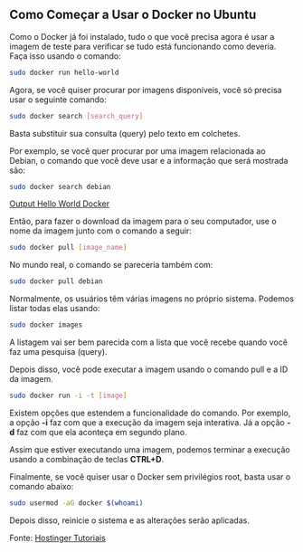 ## **Como Começar a Usar o Docker no Ubuntu**

Como o Docker já foi instalado, tudo o que você precisa agora é usar a imagem de teste para verificar se tudo está funcionando como deveria. Faça isso usando o comando:

```bash
sudo docker run hello-world
```

Agora, se você quiser procurar por imagens disponíveis, você só precisa usar o seguinte comando:

```bash
sudo docker search [search_query]
```

Basta substituir sua consulta (query) pelo texto em colchetes.

Por exemplo, se você quer procurar por uma imagem relacionada ao Debian, o comando que você deve usar e a informação que será mostrada são:

```bash
sudo docker search debian
```

[Output Hello World Docker](img/docker-hello-world.webp)

Então, para fazer o download da imagem para o seu computador, use o nome da imagem junto com o comando a seguir:

```bash
sudo docker pull [image_name]
```

No mundo real, o comando se pareceria também com:

```bash
sudo docker pull debian
```

Normalmente, os usuários têm várias imagens no próprio sistema. Podemos listar todas elas usando:

```bash
sudo docker images
```

A listagem vai ser bem parecida com a lista que você recebe quando você faz uma pesquisa (query).

Depois disso, você pode executar a imagem usando o comando pull e a ID da imagem.

```bash
sudo docker run -i -t [image]
```

Existem opções que estendem a funcionalidade do comando. Por exemplo, a opção **-i** faz com que a execução da imagem seja interativa. Já a opção **-d** faz com que ela aconteça em segundo plano.

Assim que estiver executando uma imagem, podemos terminar a execução usando a combinação de teclas **CTRL+D**.

Finalmente, se você quiser usar o Docker sem privilégios root, basta usar o comando abaixo:

```bash
sudo usermod -aG docker $(whoami)
```
Depois disso, reinicie o sistema e as alterações serão aplicadas.

Fonte: [Hostinger Tutoriais](https://www.hostinger.com.br/tutoriais/instalar-docker-ubuntu)